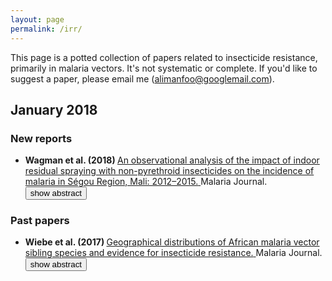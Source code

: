 ```yaml
---
layout: page
permalink: /irr/
---
```


This page is a potted collection of papers related to insecticide resistance, primarily in malaria 
vectors. It's not systematic or complete. If you'd like to suggest a paper, please email me 
(alimanfoo@googlemail.com).

<!--
<li>
  <span class='citation'>
    <span class='author'>@@</span>
    (<span class='year'>@@</span>)
  </span>
  <a href='@@'>
    <span class='title'>@@.</span>
  </a>
  <span class="journal">@@.</span>
  <span class='abstract'>
    <span class='display_inline'>
       <button onclick='show_abstract(this)'>show abstract</button>
    </span>
    <span class='display_none'> 
      <blockquote>@@abstract</blockquote>
      <button onclick='hide_abstract(this)'>hide abstract</button>
    </span>
  </span>
</li>
-->
    
## January 2018

### New reports

<div id='2018-01-new'>
<ul class='list'>
  
<li>
  <span class='citation'>
    <span class='author'>Wagman et al.</span>
    (<span class='year'>2018</span>)
  </span>
  <a href='https://doi.org/10.1186/s12936-017-2168-2'>
    <span class='title'>An observational analysis of the impact of indoor residual spraying with non-pyrethroid insecticides on the incidence of malaria in Ségou Region, Mali: 2012–2015.</span>
  </a>
  <span class="journal">Malaria Journal.</span>
  <span class='abstract'>
    <span class='display_inline'>
       <button onclick='show_abstract(this)'>show abstract</button>
    </span>
    <span class='display_none'> 
      <blockquote>
Ségou Region in Central Mali is an area of high malaria burden with seasonal transmission, high access to and use of long-lasting insecticidal nets (LLINs), and resistance to pyrethroids and DDT well documented in Anopheles gambiae s.l. (the principal vector of malaria in Mali). Ségou has recently received indoor residual spraying (IRS) supported by Mali’s collaboration with the US President’s Malaria Initiative/Africa Indoor Residual Spraying programme. From 2012 to 2015, two different non-pyrethroid insecticides: bendiocarb in 2012 and 2013 and pirimiphos-methyl in 2014 and 2015, were used for IRS in two districts. This report summarizes the results of observational analyses carried out to assess the impact of these IRS campaigns on malaria incidence rates reported through local and district health systems before and after spraying.
A series of retrospective time series analyses were performed on 1,382,202 rapid diagnostic test-confirmed cases of malaria reported by district routine health systems in Ségou Region from January 2012 to January 2016. Malaria testing, treatment, surveillance and reporting activities remained consistent across districts and years during the study period, as did LLIN access and use estimates as well as An. gambiae s.l. insecticide resistance patterns. Districts were stratified by IRS implementation status and all-age monthly incidence rates were calculated and compared across strata from 2012 to 2014. In 2015 a regional but variable scale-up of seasonal malaria chemoprevention complicated the region-wide analysis; however IRS operations were suspended in Bla District that year so a difference in differences approach was used to compare 2014 to 2015 changes in malaria incidence at the health facility level in children under 5-years-old from Bla relative to changes observed in Barouéli, where IRS operations were consistent.
During 2012–2014, rapid reductions in malaria incidence were observed during the 6 months following each IRS campaign, though most of the reduction in cases (70% of the total) was concentrated in the first 2 months after each campaign was completed. Compared to non-IRS districts, in which normal seasonal patterns of malaria incidence were observed, an estimated 286,745 total fewer cases of all-age malaria were observed in IRS districts. The total cost of IRS in Ségou was around 9.68 million USD, or roughly 33.75 USD per case averted. Further analysis suggests that the timing of the 2012–2014 IRS campaigns (spraying in July and August) was well positioned to maximize public health impact. Suspension of IRS in Bla District after the 2014 campaign resulted in a 70% increase in under-5-years-old malaria incidence rates from 2014 to 2015, significantly greater (p = 0.0003) than the change reported from Barouéli District, where incidence rates remained the same.
From 2012 to 2015, the annual IRS campaigns in Ségou are associated with several hundred thousand fewer cases of malaria. This work supports the growing evidence that shows that IRS with non-pyrethroid insecticides is a wise public health investment in areas with documented pyrethroid resistance, high rates of LLIN coverage, and where house structures and population densities are appropriate. Additionally, this work highlights the utility of quality-assured and validated routine surveillance and well defined observational analyses to rapidly assess the impact of malaria control interventions in operational settings, helping to empower evidence-based decision making and to further grow the evidence base needed to better understand when and where to utilize new vector control tools as they become available.
      </blockquote>
      <button onclick='hide_abstract(this)'>hide abstract</button>
    </span>
  </span>
</li>
        
</ul>
</div>

### Past papers

<div id='2018-01-past'>
<ul class='list'>
  
<li>
  <span class='citation'>
    <span class='author'>Wiebe et al.</span>
    (<span class='year'>2017</span>)
  </span>
  <a href='https://doi.org/10.1186/s12936-017-1734-y'>
    <span class='title'>Geographical distributions of African malaria vector sibling species and evidence for insecticide resistance.</span>
  </a>
  <span class="journal">Malaria Journal.</span>
  <span class='abstract'>
    <span class='display_inline'>
       <button onclick='show_abstract(this)'>show abstract</button>
    </span>
    <span class='display_none'> 
      <blockquote>
        Many of the mosquito species responsible for malaria transmission belong to a sibling complex; a taxonomic group of morphologically identical, closely related species. Sibling species often differ in several important factors that have the potential to impact malaria control, including their geographical distribution, resistance to insecticides, biting and resting locations, and host preference. The aim of this study was to define the geographical distributions of dominant malaria vector sibling species in Africa so these distributions can be coupled with data on key factors such as insecticide resistance to aid more focussed, species-selective vector control. Within the Anopheles gambiae species complex and the Anopheles funestus subgroup, predicted geographical distributions for Anopheles coluzzii, An. gambiae (as now defined) and An. funestus (distinct from the subgroup) have been produced for the first time. Improved predicted geographical distributions for Anopheles arabiensis, Anopheles melas and Anopheles merus have been generated based on records that were confirmed using molecular identification methods and a model that addresses issues of sampling bias and past changes to the environment. The data available for insecticide resistance has been evaluated and differences between sibling species are apparent although further analysis is required to elucidate trends in resistance.
        Sibling species display important variability in their geographical distributions and the most important malaria vector sibling species in Africa have been mapped here for the first time. This will allow geographical occurrence data to be coupled with species-specific data on important factors for vector control including insecticide resistance. Species-specific data on insecticide resistance is available for the most important malaria vectors in Africa, namely An. arabiensis, An. coluzzii, An. gambiae and An. funestus. Future work to combine these data with the geographical distributions mapped here will allow more focussed and resource-efficient vector control and provide information to greatly improve and inform existing malaria transmission models.</blockquote>
      <button onclick='hide_abstract(this)'>hide abstract</button>
    </span>
  </span>
</li>

</ul>
</div>



<style type="text/css">
.citation {
  font-weight: bold;
}
.display_inline {
  display: inline;
}
.display_block {
  display: block;
}
.display_none {
  display: none;
}
</style>

<script type="text/javascript">

function show_abstract(el) {
  el.parentElement.nextElementSibling.className = 'display_block';
  el.parentElement.className = 'display_none';
}

function hide_abstract(el) {
  el.parentElement.previousElementSibling.className = 'display_inline';
  el.parentElement.className = 'display_none';
}
</script>
